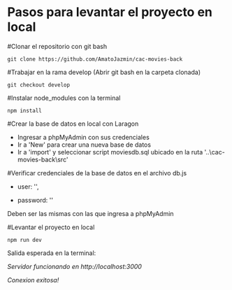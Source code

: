 # Pasos para levantar el proyecto en local

#Clonar el repositorio con git bash

    git clone https://github.com/AmatoJazmin/cac-movies-back

#Trabajar en la rama develop (Abrir git bash en la carpeta clonada)

    git checkout develop

#Instalar node_modules con la terminal

    npm install

#Crear la base de datos en local con Laragon

  - Ingresar a phpMyAdmin con sus credenciales
  - Ir a 'New' para crear una nueva base de datos
  - Ir a 'import' y seleccionar script moviesdb.sql ubicado en la ruta '..\cac-movies-back\src'

#Verificar credenciales de la base de datos en el archivo db.js

  - user: '',
    
  - password: ''
    
Deben ser las mismas con las que ingresa a phpMyAdmin

#Levantar el proyecto en local

    npm run dev

Salida esperada en la terminal:

*Servidor funcionando en http://localhost:3000*
  
*Conexion exitosa!*
    
